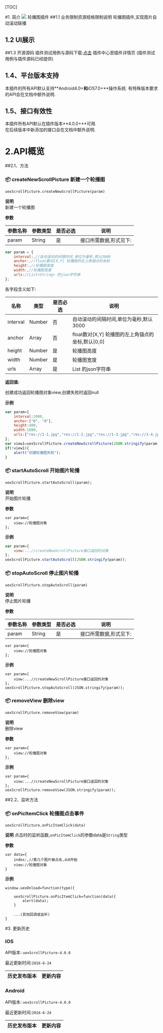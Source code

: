 [TOC]

#1. 简介 [![](http://appcan-download.oss-cn-beijing.aliyuncs.com/%E5%85%AC%E6%B5%8B%2Fgf.png)]()
轮播图插件
##1.1 业务限制资源规格限制说明
轮播图插件,实现图片自动滚动联播
## 1.2 UI展示
##1.3 开源源码
插件测试用例与源码下载:[点击](http://plugin.appcan.cn/details.html?id=433_index) 插件中心至插件详情页 (插件测试用例与插件源码已经提供) 


## 1.4、平台版本支持
本插件的所有API默认支持**Android4.0+**和**iOS7.0+**操作系统. 
有特殊版本要求的API会在文档中额外说明.

## 1.5、接口有效性
本插件所有API默认在插件版本**4.0.0+**可用.  
在后续版本中新添加的接口会在文档中额外说明. 

# 2.API概览  
##2.1、方法  
### 📦 createNewScrollPicture   新建一个轮播图

`uexScrollPicture.createNewScrollPicture(param)`

**说明**  
新建一个轮播图

**参数**

| 参数名称  | 参数类型   | 是否必选 | 说明           |
| ----- | ------ | ---- | ------------ |
| param | String | 是    | 接口所需数据,形式见下: |

```javascript
var param = {
	interval:,//自动滚动的间隔时间,单位为毫秒,默认3000
	anchor:,//float数对[X,Y] 轮播图的左上角锚点的坐标
	height:,//轮播图高度
	width:,//轮播图宽度
	urls://List<String> 的json字符串
};
```

各字段含义如下:

| 名称       | 类型     | 是否必选 | 说明                                |
| -------- | ------ | ---- | --------------------------------- |
| interval | Number | 否    | 自动滚动的间隔时间,单位为毫秒,默认3000            |
| anchor   | Array  | 否    | float数对[X,Y] 轮播图的左上角锚点的坐标,默认[0,0] |
| height   | Number | 是    | 轮播图高度                             |
| width    | Number | 是    | 轮播图宽度                             |
| urls     | Array  | 是    | List<String> 的json字符串             |

**返回值:**

创建成功返回轮播图对象view,创建失败时返回null

**示例**

```javascript
var param={
	interval:2000,
	anchor:["0", "0"],
	height:400,
	width:1080,
	urls:["res://1-1.jpg","res://1-2.jpg","res://1-3.jpg","res://1-4.jpg"]
};
var view1=uexScrollPicture.createNewScrollPicture(JSON.stringify(param));
if(!view1){
	alert("创建轮播图失败");
}
```

### 📦 startAutoScroll   开始图片轮播

`uexScrollPicture.startAutoScroll(param);`

**说明**  
开始图片轮播

**参数**

```
var param={
	view://轮播图对象
};
```

**示例**

```javascript
var param={
	view:...//createNewScrollPicture接口返回的对象
};
uexScrollPicture.startAutoScroll(JSON.stringify(param));
```

### 📦 stopAutoScroll   停止图片轮播

`uexScrollPicture.stopAutoScroll(param)`

**说明**  
停止图片轮播

**参数**

| 参数名称  | 参数类型   | 是否必选 | 说明           |
| ----- | ------ | ---- | ------------ |
| param | String | 是    | 接口所需数据,形式见下: |

```
var param={
	view://轮播图对象
};
```

**示例**

```
var param={
	view:...//createNewScrollPicture接口返回的对象
};
uexScrollPicture.stopAutoScroll(JSON.stringify(param));
```

### 📦 removeView   删除view

`uexScrollPicture.removeView(param)`

**说明**  
删除view

**参数**
```
var param={
	view://轮播图对象
};
```

**示例**

```
var param={
	view:...//createNewScrollPicture接口返回的对象
};
uexScrollPicture.removeView(JSON.stringify(param));
```


##2.2、监听方法

### 📦 onPicItemClick 轮播图点击事件

`uexScrollPicture.onPicItemClick(data)`

**说明**
点击时的监听函数,`onPicItemClick`的参数data是`String`类型

**参数**

```
var data={
	index:,//第几个图片被点击,从0开始
	view://轮播图对象
}
```


**示例**

```
window.uexOnload=function(type){
	
	uexScrollPicture.onPicItemClick=function(data){
		alert(data);
	}

	...(其他回调或监听)
}
```

#3. 更新历史

### iOS

API版本: `uexScrollPicture-4.0.0`

最近更新时间:`2016-6-24`

| 历史发布版本 | 更新内容                               |
| ------ | ---------------------------------- |

### Android
API版本: `uexScrollPicture-4.0.0`

最近更新时间:`2016-6-24`

| 历史发布版本 | 更新内容    |
| ------ | ------- |

